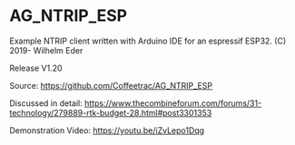 # AG_NTRIP_ESP

Example NTRIP client written with Arduino IDE for 
an espressif ESP32. (C) 2019- Wilhelm Eder

Release V1.20

Source: https://github.com/Coffeetrac/AG_NTRIP_ESP 

Discussed in detail: https://www.thecombineforum.com/forums/31-technology/279889-rtk-budget-28.html#post3301353

Demonstration Video: https://youtu.be/iZvLepo1Dqg

